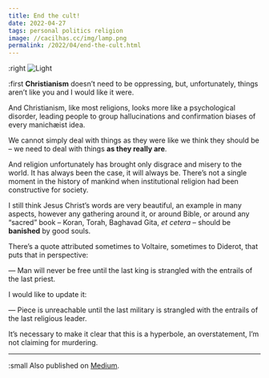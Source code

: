 ```yaml
---
title: End the cult!
date: 2022-04-27
tags: personal politics religion
image: //cacilhas.cc/img/lamp.png
permalink: /2022/04/end-the-cult.html
---
```

[image]: {{{image}}}
[Medium]: https://cacilhas.medium.com/end-the-cult-8176736bd607

:right ![Light][image]

:first **Christianism** doesn’t need to be oppressing, but, unfortunately,
things aren’t like you and I would like it were.

And Christianism, like most religions, looks more like a psychological
disorder, leading people to group hallucinations and confirmation biases of
every manichæist idea.

We cannot simply deal with things as they were like we think they should be –
we need to deal with things **as they really are**.

And religion unfortunately has brought only disgrace and misery to the world.
It has always been the case, it will always be. There’s not a single moment in
the history of mankind when institutional religion had been constructive for
society.

I still think Jesus Christ’s words are very beautiful, an example in many
aspects, however any gathering around it, or around Bible, or around any
“sacred” book – Koran, Torah, Baghavad Gita, *et cetera* – should be
**banished** by good souls.

There’s a quote attributed sometimes to Voltaire, sometimes to Diderot,
that puts that in perspective:

— Man will never be free until the last king is strangled with the entrails of
the last priest.

I would like to update it:

— Piece is unreachable until the last military is strangled with the entrails of
the last religious leader.

It’s necessary to make it clear that this is a hyperbole, an overstatement,
I’m not claiming for murdering.

-----

:small Also published on [Medium][].
